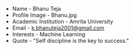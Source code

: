 - Name - Bhanu Teja
- Profile Image - Bhanu.jpg
- Academic Institution - Amrita University
- Email - k.bhanuteja2001@gmail.com
- Interests - Machine Learning
- Quote - "Self discipline is the key to success."
